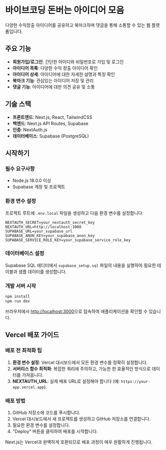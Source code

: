 # 바이브코딩 돈버는 아이디어 모음

다양한 수익창출 아이디어를 공유하고 북마크하며 댓글을 통해 소통할 수 있는 웹 플랫폼입니다.

## 주요 기능

- **회원가입/로그인**: 간단한 아이디와 비밀번호로 가입 및 로그인
- **아이디어 목록**: 다양한 수익 창출 아이디어 확인
- **아이디어 상세**: 아이디어에 대한 자세한 설명과 특징 확인
- **북마크 기능**: 관심있는 아이디어 저장 및 관리
- **댓글 기능**: 아이디어에 대한 의견 공유 및 소통

## 기술 스택

- **프론트엔드**: Next.js, React, TailwindCSS
- **백엔드**: Next.js API Routes, Supabase
- **인증**: NextAuth.js
- **데이터베이스**: Supabase (PostgreSQL)

## 시작하기

### 필수 요구사항

- Node.js 18.0.0 이상
- Supabase 계정 및 프로젝트

### 환경 변수 설정

프로젝트 루트에 `.env.local` 파일을 생성하고 다음 환경 변수를 설정합니다:

```
NEXTAUTH_SECRET=your_nextauth_secret_key
NEXTAUTH_URL=http://localhost:3000
SUPABASE_URL=your_supabase_url
SUPABASE_ANON_KEY=your_supabase_anon_key
SUPABASE_SERVICE_ROLE_KEY=your_supabase_service_role_key
```

### 데이터베이스 설정

Supabase SQL 에디터에서 `supabase_setup.sql` 파일의 내용을 실행하여 필요한 테이블과 샘플 데이터를 생성합니다.

### 개발 서버 시작

```bash
npm install
npm run dev
```

브라우저에서 [http://localhost:3000](http://localhost:3000)으로 접속하여 애플리케이션을 확인할 수 있습니다.

## Vercel 배포 가이드

### 배포 전 최적화 팁

1. **환경 변수 설정**: Vercel 대시보드에서 모든 환경 변수를 정확히 설정합니다.
2. **서버리스 함수 최적화**: 복잡한 쿼리에 주의하고, 가능한 한 효율적인 방식으로 데이터를 가져옵니다.
3. **NEXTAUTH_URL**: 실제 배포 URL로 설정해야 합니다 (예: `https://your-app.vercel.app`).

### 배포 방법

1. GitHub 저장소에 코드를 푸시합니다.
2. Vercel 대시보드에서 새 프로젝트를 생성하고 GitHub 저장소를 연결합니다.
3. 필요한 환경 변수를 설정합니다.
4. "Deploy" 버튼을 클릭하여 배포를 시작합니다.

Next.js는 Vercel과 완벽하게 호환되므로 배포 과정이 매우 원활하게 진행됩니다.